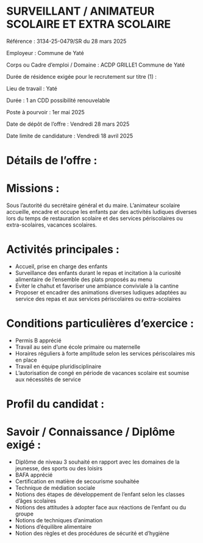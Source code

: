 # SURVEILLANT / ANIMATEUR SCOLAIRE ET EXTRA SCOLAIRE

Référence : 3134-25-0479/SR du 28 mars 2025

Employeur : Commune de Yaté

Corps ou Cadre d’emploi / Domaine : ACDP GRILLE1 Commune de Yaté

Durée de résidence exigée pour le recrutement sur titre (1) :

Lieu de travail : Yaté

Durée : 1 an CDD possibilité renouvelable

Poste à pourvoir : 1er mai 2025

Date de dépôt de l’offre : Vendredi 28 mars 2025

Date limite de candidature : Vendredi 18 avril 2025

# Détails de l’offre :

# Missions :

Sous l’autorité du secrétaire général et du maire. L’animateur scolaire accueille, encadre et occupe les enfants par des activités ludiques diverses lors du temps de restauration scolaire et des services périscolaires ou extra-scolaires, vacances scolaires.

# Activités principales :

- Accueil, prise en charge des enfants
- Surveillance des enfants durant le repas et incitation à la curiosité alimentaire de l’ensemble des plats proposés au menu
- Éviter le chahut et favoriser une ambiance conviviale à la cantine
- Proposer et encadrer des animations diverses ludiques adaptées au service des repas et aux services périscolaires ou extra-scolaires

# Conditions particulières d’exercice :

- Permis B apprécié
- Travail au sein d’une école primaire ou maternelle
- Horaires réguliers à forte amplitude selon les services périscolaires mis en place
- Travail en équipe pluridisciplinaire
- L’autorisation de congé en période de vacances scolaire est soumise aux nécessités de service

# Profil du candidat :

# Savoir / Connaissance / Diplôme exigé :

- Diplôme de niveau 3 souhaité en rapport avec les domaines de la jeunesse, des sports ou des loisirs
- BAFA apprécié
- Certification en matière de secourisme souhaitée
- Technique de médiation sociale
- Notions des étapes de développement de l’enfant selon les classes d’âges scolaires
- Notions des attitudes à adopter face aux réactions de l’enfant ou du groupe
- Notions de techniques d’animation
- Notions d’équilibre alimentaire
- Notion des règles et des procédures de sécurité et d’hygiène